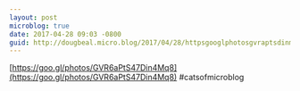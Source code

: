 ```yaml
---
layout: post
microblog: true
date: 2017-04-28 09:03 -0800
guid: http://dougbeal.micro.blog/2017/04/28/httpsgooglphotosgvraptsdinmqcatsofmicroblog.html
---
```

[https://goo.gl/photos/GVR6aPtS47Din4Mq8](https://goo.gl/photos/GVR6aPtS47Din4Mq8)
#catsofmicroblog
